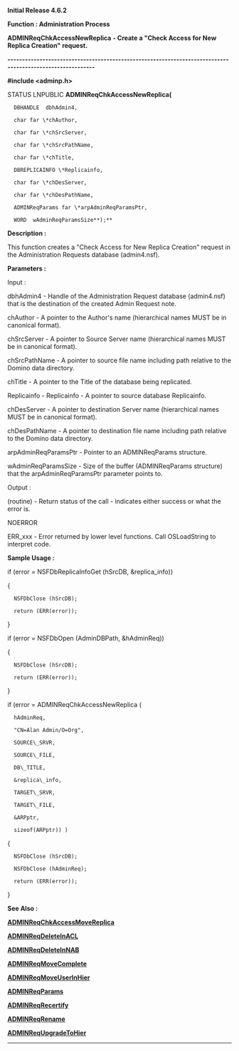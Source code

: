 




<!--
 /\* Font Definitions \*/
 @font-face
 {font-family:Helv;
 panose-1:2 11 6 4 2 2 2 3 2 4;}
@font-face
 {font-family:"Cambria Math";
 panose-1:2 4 5 3 5 4 6 3 2 4;}
 /\* Style Definitions \*/
 p.MsoNormal, li.MsoNormal, div.MsoNormal
 {margin-top:0cm;
 margin-right:0cm;
 margin-bottom:8.0pt;
 margin-left:0cm;
 line-height:107%;
 font-size:11.0pt;
 font-family:"Calibri",sans-serif;}
.MsoChpDefault
 {font-size:11.0pt;}
.MsoPapDefault
 {margin-bottom:8.0pt;
 line-height:107%;}
 /\* Page Definitions \*/
 @page WordSection1
 {size:612.0pt 792.0pt;
 margin:72.0pt 72.0pt 72.0pt 72.0pt;}
div.WordSection1
 {page:WordSection1;}
-->




**Initial Release 4.6.2**



**Function : Administration Process**



**ADMINReqChkAccessNewReplica** **- Create a
"Check Access for New Replica Creation" request.** 


**----------------------------------------------------------------------------------------------------------**



**#include <adminp.h>**



STATUS
LNPUBLIC **ADMINReqChkAccessNewReplica(**  

      DBHANDLE  dbhAdmin4,  

      char far \*chAuthor,  

      char far \*chSrcServer,  

      char far \*chSrcPathName,  

      char far \*chTitle,  

      DBREPLICAINFO \*Replicainfo,  

      char far \*chDesServer,  

      char far \*chDesPathName,  

      ADMINReqParams far \*arpAdminReqParamsPtr,  

      WORD  wAdminReqParamsSize**);**



**Description :**



This
function creates a "Check Access for New Replica Creation" request in
the Administration Requests database (admin4.nsf).


 


**Parameters :**



Input :  

dbhAdmin4  -  Handle of the Administration Request database (admin4.nsf) that
is the destination of the created Admin Request note.  

  

chAuthor  -  A pointer to the Author's name (hierarchical names MUST be in
canonical format).  

  

chSrcServer  -  A pointer to Source Server name (hierarchical names MUST be in
canonical format).  

  

chSrcPathName  -  A pointer to source file name including path relative to the
Domino data directory.  

  

chTitle  -  A pointer to the Title of the database being replicated.  

  

Replicainfo  -  Replicainfo - A pointer to source database Replicainfo.  

  

chDesServer  -  A pointer to destination Server name (hierarchical names MUST
be in canonical format).  

  

chDesPathName  -  A pointer to destination file name including path relative to
the Domino data directory.  

  

arpAdminReqParamsPtr  -  Pointer to an ADMINReqParams structure.  

  

wAdminReqParamsSize  -  Size of the buffer (ADMINReqParams structure) that the
arpAdminReqParamsPtr parameter points to.  

  




Output :  

(routine)  -  Return status of the call - indicates either success or what the
error is.  

  

NOERROR  

  

ERR\_xxx - Error returned by lower level functions. Call OSLoadString to
interpret code.  

  

  




 **Sample Usage :**


if (error =
NSFDbReplicaInfoGet (hSrcDB, &replica\_info))  

{  

      NSFDbClose (hSrcDB);  

      return (ERR(error));  

}


 


 


 if (error =
NSFDbOpen (AdminDBPath, &hAdminReq))  

{  

      NSFDbClose (hSrcDB);  

      return (ERR(error));  

}


 


if (error =
ADMINReqChkAccessNewReplica (  

      hAdminReq,  

      "CN=Alan Admin/O=Org",  

      SOURCE\_SRVR,  

      SOURCE\_FILE,  

      DB\_TITLE,  

      &replica\_info,  

      TARGET\_SRVR,  

      TARGET\_FILE,  

      &ARPptr,  

      sizeof(ARPptr)) )  

{  

      NSFDbClose (hSrcDB);  

      NSFDbClose (hAdminReq);  

      return (ERR(error));  

}


 **See Also :**


**[ADMINReqChkAccessMoveReplica](ADMINReqChkAccessMoveReplica.md)**


**[ADMINReqDeleteInACL](ADMINReqDeleteInACL.md)**


**[ADMINReqDeleteInNAB](ADMINReqDeleteInNAB.md)**


**[ADMINReqMoveComplete](ADMINReqMoveComplete.md)**


**[ADMINReqMoveUserInHier](ADMINReqMoveUserInHier.md)**


**[ADMINReqParams](ADMINReqParams.md)**


**[ADMINReqRecertify](ADMINReqRecertify.md)**


**[ADMINReqRename](ADMINReqRename.md)**


**[ADMINReqUpgradeToHier](ADMINReqUpgradeToHier.md)**



----------------------------------------------------------------------------------------------------------


 





